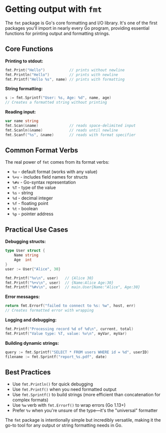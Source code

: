 # Getting output with `fmt`

The `fmt` package is Go's core formatting and I/O library. It's one of the first packages you'll import in nearly every Go program, providing essential functions for printing output and formatting strings.

## Core Functions

**Printing to stdout:**

```go
fmt.Print("Hello")           // prints without newline
fmt.Println("Hello")         // prints with newline
fmt.Printf("Hello %s", name) // prints with formatting
```

**String formatting:**

```go
s := fmt.Sprintf("User: %s, Age: %d", name, age)
// Creates a formatted string without printing
```

**Reading input:**

```go
var name string
fmt.Scan(&name)              // reads space-delimited input
fmt.Scanln(&name)            // reads until newline
fmt.Scanf("%s", &name)       // reads with format specifier
```

## Common Format Verbs

The real power of `fmt` comes from its format verbs:

- `%v` - default format (works with any value)
- `%+v` - includes field names for structs
- `%#v` - Go-syntax representation
- `%T` - type of the value
- `%s` - string
- `%d` - decimal integer
- `%f` - floating point
- `%t` - boolean
- `%p` - pointer address

## Practical Use Cases

**Debugging structs:**

```go
type User struct {
    Name string
    Age  int
}
user := User{"Alice", 30}

fmt.Printf("%v\n", user)   // {Alice 30}
fmt.Printf("%+v\n", user)  // {Name:Alice Age:30}
fmt.Printf("%#v\n", user)  // main.User{Name:"Alice", Age:30}
```

**Error messages:**

```go
return fmt.Errorf("failed to connect to %s: %w", host, err)
// Creates formatted error with wrapping
```

**Logging and debugging:**

```go
fmt.Printf("Processing record %d of %d\n", current, total)
fmt.Printf("Value type: %T, value: %v\n", myVar, myVar)
```

**Building dynamic strings:**

```go
query := fmt.Sprintf("SELECT * FROM users WHERE id = %d", userID)
filename := fmt.Sprintf("report_%s.pdf", date)
```

## Best Practices

- Use `fmt.Println()` for quick debugging
- Use `fmt.Printf()` when you need formatted output
- Use `fmt.Sprintf()` to build strings (more efficient than concatenation for complex formats)
- Use `%w` verb with `fmt.Errorf()` to wrap errors (Go 1.13+)
- Prefer `%v` when you're unsure of the type—it's the "universal" formatter

The `fmt` package is intentionally simple but incredibly versatile, making it the go-to tool for any output or string formatting needs in Go.
